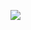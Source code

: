 ![](https://github.com/JuanSebastianRey/practicaMdoeladoEnCaja/blob/main/storage/img/Ejercicio1.png)